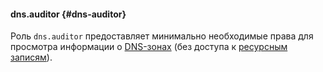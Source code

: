 #### dns.auditor {#dns-auditor}

Роль `dns.auditor` предоставляет минимально необходимые права для просмотра информации о [DNS-зонах](../../../dns/concepts/dns-zone.md) (без доступа к [ресурсным записям](../../../dns/concepts/resource-record.md)).